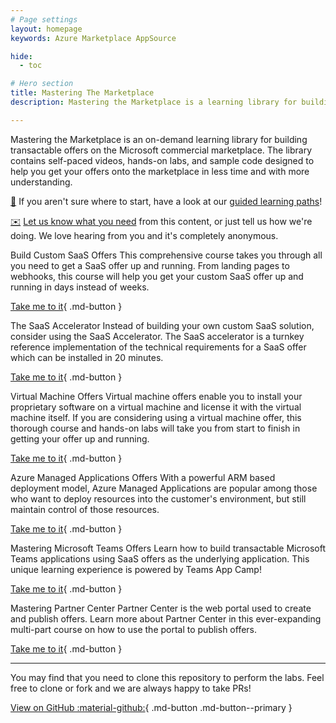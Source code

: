 ```yaml
---
# Page settings
layout: homepage
keywords: Azure Marketplace AppSource

hide:
  - toc

# Hero section
title: Mastering The Marketplace
description: Mastering the Marketplace is a learning library for building transactable offers on the Microsoft commercial marketplace. This content helps you bring your solution to the marketplace faster and with more understanding. The library contains self-paced videos, hands-on labs, and sample code. 

---
```


Mastering the Marketplace is an on-demand learning library for building transactable offers on the Microsoft commercial marketplace. The library contains self-paced videos, hands-on labs, and sample code designed to help you get your offers onto the marketplace in less time and with more understanding.

[🚦](./learning-paths/index.md) If you aren't sure where to start, have a look at our [guided learning paths](./learning-paths/index.md)!

[✉️](https://forms.office.com/r/0gCrzhSMkw) [Let us know what you need](https://forms.office.com/r/0gCrzhSMkw) from this content, or just tell us how we're doing. We love hearing from you and it's completely anonymous.

<div class="landing-tile" markdown="1">
 <span class="linkless-heading">Build Custom SaaS Offers</span>
This comprehensive course takes you through all you need to get a SaaS offer up and running. From landing pages to webhooks, this course will help you get your custom SaaS offer up and running in days instead of weeks. 

[Take me to it](/Mastering-the-Marketplace/saas/){ .md-button }
</div>

<div class="landing-tile" markdown="1">
 <span class="linkless-heading">The SaaS Accelerator</span>
Instead of building your own custom SaaS solution, consider using the SaaS Accelerator. The SaaS accelerator is a turnkey reference implementation of the technical requirements for a SaaS offer which can be installed in 20 minutes.

[Take me to it](/Mastering-the-Marketplace/saas-accelerator){ .md-button }
</div>

<div class="landing-tile" markdown="1">
 <span class="linkless-heading">Virtual Machine Offers</span>
Virtual machine offers enable you to install your proprietary software on a virtual machine and license it with the virtual machine itself. If you are considering using a virtual machine offer, this thorough course and hands-on labs will take you from start to finish in getting your offer up and running. 

[Take me to it](/Mastering-the-Marketplace/vm){ .md-button }
</div>

<div class="landing-tile" markdown="1">
  <span class="linkless-heading">Azure Managed Applications Offers</span>
With a powerful ARM based deployment model, Azure Managed Applications are popular among those who want to deploy resources into the customer's environment, but still maintain control of those resources.

[Take me to it](/Mastering-the-Marketplace/ama){ .md-button }
</div>

<div class="landing-tile" markdown="1">
<span class="linkless-heading">Mastering Microsoft Teams Offers</span>
Learn how to build transactable Microsoft Teams applications using SaaS offers as the underlying application. This unique learning experience is powered by Teams App Camp!

[Take me to it](/Mastering-the-Marketplace/teams){ .md-button }
</div>

<div class="landing-tile" markdown="1">
<span class="linkless-heading">Mastering Partner Center</span>
Partner Center is the web portal used to create and publish offers. Learn more about Partner Center in this ever-expanding multi-part course on how to use the portal to publish offers. 

[Take me to it](/Mastering-the-Marketplace/partner-center){ .md-button }
</div>

---

You may find that you need to clone this repository to perform the labs. Feel free to clone or fork and we are always happy to take PRs! 

[View on GitHub  :material-github:](https://github.com/microsoft/Mastering-the-Marketplace){ .md-button .md-button--primary }

<br/>
